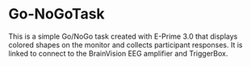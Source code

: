 # Go-NoGoTask
This is a simple Go/NoGo task created with E-Prime 3.0 that displays colored shapes on the monitor and collects participant responses. It is linked to connect to the BrainVision EEG amplifier and TriggerBox.
